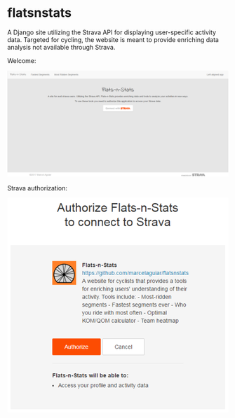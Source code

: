 # flatsnstats
A Django site utilizing the Strava API for displaying user-specific activity data. Targeted for cycling, the website is meant to provide enriching data analysis not available through Strava.

Welcome:

![first capture](/README_IMAGES/welcome.PNG?raw=true "Welcome page")

Strava authorization:

![first capture](/README_IMAGES/auth_redirect.PNG?raw=true "Strava authorization page")
